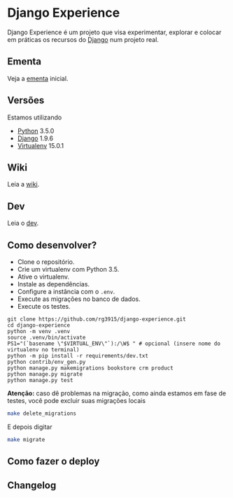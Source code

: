 # Django Experience

Django Experience é um projeto que visa experimentar, explorar e colocar em práticas os recursos do [Django][0] num projeto real.

## Ementa

Veja a [ementa][1] inicial.

## Versões

Estamos utilizando

* [Python][2] 3.5.0
* [Django][0] 1.9.6
* [Virtualenv][3] 15.0.1

## Wiki

Leia a [wiki][4].

## Dev

Leia o [dev][5].

## Como desenvolver?

* Clone o repositório.
* Crie um virtualenv com Python 3.5.
* Ative o virtualenv.
* Instale as dependências.
* Configure a instância com o `.env`.
* Execute as migrações no banco de dados.
* Execute os testes.

```console
git clone https://github.com/rg3915/django-experience.git
cd django-experience
python -m venv .venv
source .venv/bin/activate
PS1="(`basename \"$VIRTUAL_ENV\"`):/\W$ " # opcional (insere nome do virtualenv no terminal)
python -m pip install -r requirements/dev.txt
python contrib/env_gen.py
python manage.py makemigrations bookstore crm product
python manage.py migrate
python manage.py test
```

**Atenção:** caso dê problemas na migração, como ainda estamos em fase de testes, você pode excluir suas migrações locais

```bash
make delete_migrations
```

E depois digitar

```bash
make migrate
```

## Como fazer o deploy

## Changelog

[0]: https://www.djangoproject.com/
[1]: https://github.com/rg3915/django-experience/blob/master/ementa.md
[2]: https://www.python.org/
[3]: https://virtualenv.readthedocs.org
[4]: https://github.com/rg3915/django-experience/wiki
[5]: dev